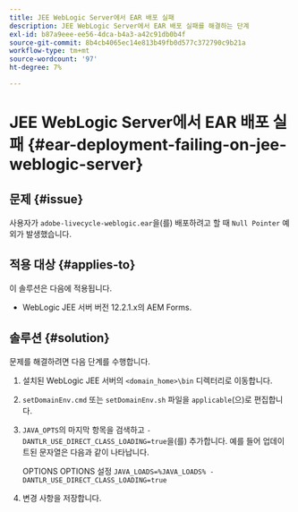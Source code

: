 ```yaml
---
title: JEE WebLogic Server에서 EAR 배포 실패
description: JEE WebLogic Server에서 EAR 배포 실패를 해결하는 단계
exl-id: b87a9eee-ee56-4dca-b4a3-a42c91db0b4f
source-git-commit: 8b4cb4065ec14e813b49fb0d577c372790c9b21a
workflow-type: tm+mt
source-wordcount: '97'
ht-degree: 7%

---
```


# JEE WebLogic Server에서 EAR 배포 실패 {#ear-deployment-failing-on-jee-weblogic-server}

## 문제 {#issue}

사용자가 `adobe-livecycle-weblogic.ear`을(를) 배포하려고 할 때 `Null Pointer` 예외가 발생했습니다.

## 적용 대상 {#applies-to}

이 솔루션은 다음에 적용됩니다.

* WebLogic JEE 서버 버전 12.2.1.x의 AEM Forms.

## 솔루션 {#solution}

문제를 해결하려면 다음 단계를 수행합니다.

1. 설치된 WebLogic JEE 서버의 `<domain_home>\bin` 디렉터리로 이동합니다.

1. `setDomainEnv.cmd` 또는 `setDomainEnv.sh` 파일을 `applicable`(으)로 편집합니다.

1. `JAVA_OPTS`의 마지막 항목을 검색하고 `-DANTLR_USE_DIRECT_CLASS_LOADING=true`을(를) 추가합니다. 예를 들어 업데이트된 문자열은 다음과 같이 나타납니다.

   OPTIONS OPTIONS     설정 `JAVA_LOADS=%JAVA_LOADS% -DANTLR_USE_DIRECT_CLASS_LOADING=true`
   
1. 변경 사항을 저장합니다.
